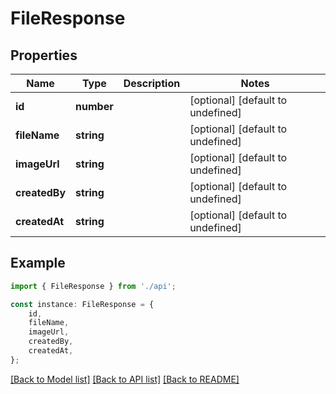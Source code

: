 # FileResponse


## Properties

Name | Type | Description | Notes
------------ | ------------- | ------------- | -------------
**id** | **number** |  | [optional] [default to undefined]
**fileName** | **string** |  | [optional] [default to undefined]
**imageUrl** | **string** |  | [optional] [default to undefined]
**createdBy** | **string** |  | [optional] [default to undefined]
**createdAt** | **string** |  | [optional] [default to undefined]

## Example

```typescript
import { FileResponse } from './api';

const instance: FileResponse = {
    id,
    fileName,
    imageUrl,
    createdBy,
    createdAt,
};
```

[[Back to Model list]](../README.md#documentation-for-models) [[Back to API list]](../README.md#documentation-for-api-endpoints) [[Back to README]](../README.md)
